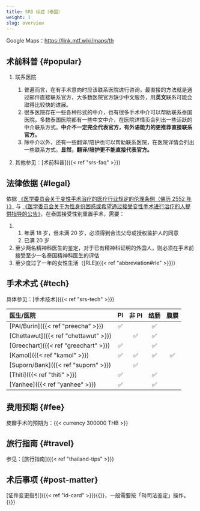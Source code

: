 ```yaml
---
title: SRS 综述（泰国）
weight: 1
slug: overview
---
```


Google Maps：<https://link.mtf.wiki/maps/th>

## 术前科普 {#popular}

1. 联系医院
   1. 普遍而言，在有手术意向时应该联系医院进行咨询，最直接的方法就是通过邮件直接联系官方，大多数医院官方缺少中文服务，用**英文**联系可能会取得比较快的进展。
   1. 很多医院存在一些各种形式的中介，也有很多手术中介可以帮助联系泰国医院，多数泰国医院都有一些中文中介，在医院详情页会列出一些活跃的中介联系方式。**中介不一定完全代表官方，有外语能力的更推荐直接联系官方。**
   1. 除中介以外，还有一些翻译/陪护也可以帮助联系医院，在医院详情会列出一些联系方式。**显然，翻译/陪护更不能直接代表官方。**

1. 其他参见：[术前科普]({{< ref "srs-faq" >}})

## 法律依据 {#legal}

依据 [《医学委员会关于变性手术治疗的医疗行业规定的伦理条例（佛历 2552 年 ）》](https://www.tmc.or.th/download/jul09-02.pdf) 与 [《医学委员会关于为性身份困惑或希望通过接受变性手术进行治疗的人提供指导的公告》](http://www.thailawforum.com/Guidelines-sex-change-operations.html)，在泰国接受性别重置手术，需要：

<!-- markdownlint-disable -->

1. 1. 年满 18 岁，但未满 20 岁，必须得到合法父母或授权监护人的同意
   1. 已满 20 岁
1. 至少两名精神科医生的鉴定，对于已有精神科证明的外国人，则必须在手术前接受至少一名泰国精神科医生的评估
1. 至少度过了一年的女性生活（[RLE]({{< ref "abbreviation#rle" >}})）

<!-- markdownlint-enable -->

## 手术术式 {#tech}

具体参见：[手术技术]({{< ref "srs-tech" >}})

| 医生/医院                            |   PI    |  非 PI  |  结肠   |  腹膜   |
| :----------------------------------- | :-----: | :-----: | :-----: | :-----: |
| [PAI/Burin]({{< ref "preecha" >}})   | &#9989; |         | &#9989; |         |
| [Chettawut]({{< ref "chettawut" >}}) |         | &#9989; | &#9989; |         |
| [Greechart]({{< ref "greechart" >}}) | &#9989; |         | &#9989; |         |
| [Kamol]({{< ref "kamol" >}})         | &#9989; | &#9989; | &#9989; | &#9989; |
| [Suporn/Bank]({{< ref "suporn" >}})  |         | &#9989; |         |         |
| [Thiti]({{< ref "thiti" >}})         | &#9989; |         | &#9989; |         |
| [Yanhee]({{< ref "yanhee" >}})       | &#9989; |         | &#9989; |         |

## 费用预期 {#fee}

皮瓣手术的预期为：{{< currency 300000 THB >}}

## 旅行指南 {#travel}

参见：[旅行指南]({{< ref "thailand-tips" >}})

## 术后事项 {#post-matter}

[证件变更指引]({{< ref "id-card" >}}){{<local zh-cn>}}，一般需要按「B)司法鉴定」操作。{{</local>}}
